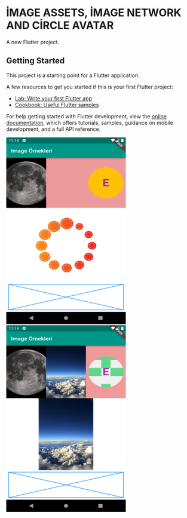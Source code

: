 # İMAGE ASSETS, İMAGE NETWORK AND CİRCLE AVATAR

A new Flutter project.

## Getting Started

This project is a starting point for a Flutter application.

A few resources to get you started if this is your first Flutter project:

- [Lab: Write your first Flutter app](https://docs.flutter.dev/get-started/codelab)
- [Cookbook: Useful Flutter samples](https://docs.flutter.dev/cookbook)

For help getting started with Flutter development, view the
[online documentation](https://docs.flutter.dev/), which offers tutorials,
samples, guidance on mobile development, and a full API reference.

<img src="images/proje1.png" alt="PROJE EKRAN GÖRÜNTÜSÜ" width="320" height="500">     &nbsp;  &nbsp;   &nbsp;   &nbsp;    &nbsp;  &nbsp;   &nbsp;   &nbsp;         <img src="images/proje2.png" alt="PROJE EKRAN GÖRÜNTÜSÜ" width="320" height="500">

